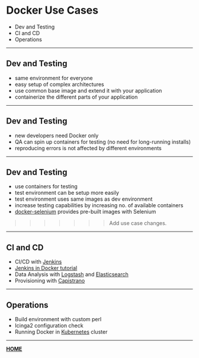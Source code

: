 # Docker Use Cases

- Dev and Testing
- CI and CD
- Operations

---

## Dev and Testing

- same environment for everyone
- easy setup of complex architectures
- use common base image and extend it with your application
- containerize the different parts of your application

---

## Dev and Testing

- new developers need Docker only
- QA can spin up containers for testing (no need for long-running installs)
- reproducing errors is not affected by different environments

---

## Dev and Testing

- use containers for testing
- test environment can be setup more easily
- test environment uses same images as dev environment
- increase testing capabilities by increasing no. of available containers
- [docker-selenium](https://github.com/SeleniumHQ/docker-selenium/) provides pre-built images with Selenium
>>>>>>> Add use case changes.

---

## CI and CD

- CI/CD with [Jenkins](https://hub.docker.com/_/jenkins/)
- [Jenkins in Docker tutorial](http://shashikantjagtap.net/get-started-with-brand-new-jenkins-2-0-with-docker)
- Data Analysis with [Logstash](https://www.elastic.co/products/logstash) and [Elasticsearch](https://www.elastic.co/products/elasticsearch)
- Provisioning with [Capistrano](http://capistranorb.com)

---

## Operations

- Build environment with custom perl
- Icinga2 configuration check
- Running Docker in [Kubernetes](http://kubernetes.io) cluster

---

[__HOME__](..)
